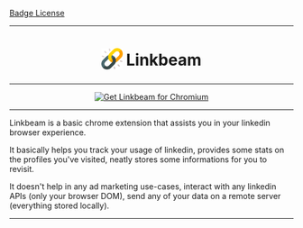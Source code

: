 [Badge License]

***

<h1 align="center">
	<sub>
		<img src="https://github.com/TafsirGna/LinkBeam/blob/main/chrome-extension/src/assets/app_logo.png" height="38" width="38">
	</sub>
	Linkbeam
</h1>

***

<p align="center">
	<a href="https://chrome.google.com/webstore/detail/ublock-origin/cjpalhdlnbpafiamejdnhcphjbkeiagm"><img src="https://user-images.githubusercontent.com/585534/107280622-91a8ea80-6a26-11eb-8d07-77c548b28665.png" alt="Get Linkbeam for Chromium"></a>
</p>

***

Linkbeam is a basic chrome extension that assists you in your linkedin browser experience. 

It basically helps you track your usage of linkedin, provides some stats on the profiles you've visited, neatly stores some informations for you to revisit.

It doesn't help in any ad marketing use-cases, interact with any linkedin APIs (only your browser DOM), send any of your data on a remote server (everything stored locally).

***

<!----------------------------------[ Badges ]--------------------------------->

[Badge License]: https://img.shields.io/badge/License-GPLv3-blue.svg